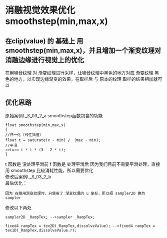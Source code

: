<!-- 码云挂件,在码云、Typora下style无效 -->
<div style="position: absolute; right: 0 ;top: 0; opacity: 70%;">

</div>

# 消融视觉效果优化smoothstep(min,max,x)
## 在clip(value) 的 基础上 用 smoothstep(min,max,x)，并且增加一个渐变纹理对消融边缘进行视觉上的优化

在用噪音纹理 对 渐变纹理进行采样，让噪音纹理中黑色的地方对应 渐变纹理 黑色的地方，以实现边缘渐变的效果，在取样后 与 原本的纹理 取样的结果相加就可以

## 优化思路 
原始案例L_S_03_2_a
smoothstep函数包含的功能 

    float smoothstep(min,max,x)
    {
    //归一化（线性插值）
    float t = saturate(x - min) / （max - min);
    //平滑
    return t * t * (3 - 2 * t);
    }

t 函数是 没处理平滑前
f 函数是 处理平滑后
因为我们目前不需要平滑处理，直接用 smoothstep 比较消耗性能，所以需要优化  
修改后案例L_S_03_2_b  
最后优化：

    因为 在使用渐变纹理时，只使用了 渐变纹理的 u 坐标，所以把 sampler2D 换为 sampler

修改以下两处

    sampler2D _RampTex; -->sampler _RampTex;

    fixed4 rampTex = tex2D(_RampTex,dissolveValue); -->fixed4 rampTex = tex1D(_RampTex,dissolveValue.r);

